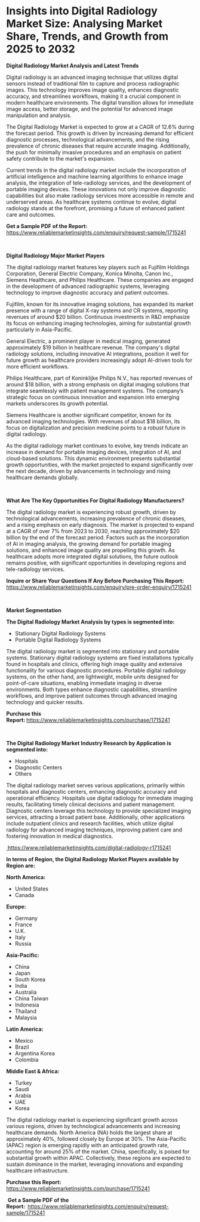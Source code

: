 <p><h1>Insights into Digital Radiology Market Size: Analysing Market Share, Trends, and Growth from 2025 to 2032</h1></p><p><strong>Digital Radiology Market Analysis and Latest Trends</strong></p>
<p><p>Digital radiology is an advanced imaging technique that utilizes digital sensors instead of traditional film to capture and process radiographic images. This technology improves image quality, enhances diagnostic accuracy, and streamlines workflows, making it a crucial component in modern healthcare environments. The digital transition allows for immediate image access, better storage, and the potential for advanced image manipulation and analysis.</p><p>The Digital Radiology Market is expected to grow at a CAGR of 12.6% during the forecast period. This growth is driven by increasing demand for efficient diagnostic processes, technological advancements, and the rising prevalence of chronic diseases that require accurate imaging. Additionally, the push for minimally invasive procedures and an emphasis on patient safety contribute to the market's expansion.</p><p>Current trends in the digital radiology market include the incorporation of artificial intelligence and machine learning algorithms to enhance image analysis, the integration of tele-radiology services, and the development of portable imaging devices. These innovations not only improve diagnostic capabilities but also make radiology services more accessible in remote and underserved areas. As healthcare systems continue to evolve, digital radiology stands at the forefront, promising a future of enhanced patient care and outcomes.</p></p>
<p><strong>Get a Sample PDF of the Report:&nbsp;</strong> <a href="https://www.reliablemarketinsights.com/enquiry/request-sample/1715241?utm_campaign=2669&utm_medium=2&utm_source=Github&utm_content=ia&utm_term=13042025&utm_id=digital-radiology">https://www.reliablemarketinsights.com/enquiry/request-sample/1715241</a></p>
<p>&nbsp;</p>
<p><strong>Digital Radiology Major Market Players</strong></p>
<p><p>The digital radiology market features key players such as Fujifilm Holdings Corporation, General Electric Company, Konica Minolta, Canon Inc., Siemens Healthcare, and Philips Healthcare. These companies are engaged in the development of advanced radiographic systems, leveraging technology to improve diagnostic accuracy and patient outcomes.</p><p>Fujifilm, known for its innovative imaging solutions, has expanded its market presence with a range of digital X-ray systems and CR systems, reporting revenues of around $20 billion. Continuous investments in R&D emphasize its focus on enhancing imaging technologies, aiming for substantial growth particularly in Asia-Pacific.</p><p>General Electric, a prominent player in medical imaging, generated approximately $19 billion in healthcare revenue. The company's digital radiology solutions, including innovative AI integrations, position it well for future growth as healthcare providers increasingly adopt AI-driven tools for more efficient workflows.</p><p>Philips Healthcare, part of Koninklijke Philips N.V., has reported revenues of around $18 billion, with a strong emphasis on digital imaging solutions that integrate seamlessly with patient management systems. The company’s strategic focus on continuous innovation and expansion into emerging markets underscores its growth potential.</p><p>Siemens Healthcare is another significant competitor, known for its advanced imaging technologies. With revenues of about $18 billion, its focus on digitalization and precision medicine points to a robust future in digital radiology.</p><p>As the digital radiology market continues to evolve, key trends indicate an increase in demand for portable imaging devices, integration of AI, and cloud-based solutions. This dynamic environment presents substantial growth opportunities, with the market projected to expand significantly over the next decade, driven by advancements in technology and rising healthcare demands globally.</p></p>
<p>&nbsp;</p>
<p><strong>What Are The Key Opportunities For Digital Radiology Manufacturers?</strong></p>
<p><p>The digital radiology market is experiencing robust growth, driven by technological advancements, increasing prevalence of chronic diseases, and a rising emphasis on early diagnosis. The market is projected to expand at a CAGR of over 7% from 2023 to 2030, reaching approximately $20 billion by the end of the forecast period. Factors such as the incorporation of AI in imaging analysis, the growing demand for portable imaging solutions, and enhanced image quality are propelling this growth. As healthcare adopts more integrated digital solutions, the future outlook remains positive, with significant opportunities in developing regions and tele-radiology services.</p></p>
<p><strong>Inquire or Share Your Questions If Any Before Purchasing This Report:</strong> <a href="https://www.reliablemarketinsights.com/enquiry/pre-order-enquiry/1715241?utm_campaign=2669&utm_medium=2&utm_source=Github&utm_content=ia&utm_term=13042025&utm_id=digital-radiology">https://www.reliablemarketinsights.com/enquiry/pre-order-enquiry/1715241</a></p>
<p>&nbsp;</p>
<p><strong>Market Segmentation</strong></p>
<p><strong>The Digital Radiology Market Analysis by types is segmented into:</strong></p>
<p><ul><li>Stationary Digital Radiology Systems</li><li>Portable Digital Radiology Systems</li></ul></p>
<p><p>The digital radiology market is segmented into stationary and portable systems. Stationary digital radiology systems are fixed installations typically found in hospitals and clinics, offering high image quality and extensive functionality for various diagnostic procedures. Portable digital radiology systems, on the other hand, are lightweight, mobile units designed for point-of-care situations, enabling immediate imaging in diverse environments. Both types enhance diagnostic capabilities, streamline workflows, and improve patient outcomes through advanced imaging technology and quicker results.</p></p>
<p><strong>Purchase this Report:&nbsp;</strong><a href="https://www.reliablemarketinsights.com/purchase/1715241?utm_campaign=2669&utm_medium=2&utm_source=Github&utm_content=ia&utm_term=13042025&utm_id=digital-radiology">https://www.reliablemarketinsights.com/purchase/1715241</a></p>
<p>&nbsp;</p>
<p><strong>The Digital Radiology Market Industry Research by Application is segmented into:</strong></p>
<p><ul><li>Hospitals</li><li>Diagnostic Centers</li><li>Others</li></ul></p>
<p><p>The digital radiology market serves various applications, primarily within hospitals and diagnostic centers, enhancing diagnostic accuracy and operational efficiency. Hospitals use digital radiology for immediate imaging results, facilitating timely clinical decisions and patient management. Diagnostic centers leverage this technology to provide specialized imaging services, attracting a broad patient base. Additionally, other applications include outpatient clinics and research facilities, which utilize digital radiology for advanced imaging techniques, improving patient care and fostering innovation in medical diagnostics.</p></p>
<p><a href="https://www.reliablemarketinsights.com/digital-radiology-r1715241?utm_campaign=2669&utm_medium=2&utm_source=Github&utm_content=ia&utm_term=13042025&utm_id=digital-radiology">&nbsp;https://www.reliablemarketinsights.com/digital-radiology-r1715241</a></p>
<p><strong>In terms of Region, the Digital Radiology Market Players available by Region are:</strong></p>
<p>
    <p> <strong> North America: </strong>
        <ul>
            <li>United States</li>
            <li>Canada</li>
        </ul>
        </p> 
    <p> <strong> Europe: </strong>
        <ul>
            <li>Germany</li>
            <li>France</li>
            <li>U.K.</li>
            <li>Italy</li>
            <li>Russia</li>
        </ul>
        </p> 
    <p> <strong> Asia-Pacific: </strong>
        <ul>
            <li>China</li>
            <li>Japan</li>
            <li>South Korea</li>
            <li>India</li>
            <li>Australia</li>
            <li>China Taiwan</li>
            <li>Indonesia</li>
            <li>Thailand</li>
            <li>Malaysia</li>
        </ul>
        </p> 
    <p> <strong> Latin America: </strong>
        <ul>
            <li>Mexico</li>
            <li>Brazil</li>
            <li>Argentina Korea</li>
            <li>Colombia</li>
        </ul>
        </p> 
    <p> <strong> Middle East & Africa: </strong>
        <ul>
            <li>Turkey</li>
            <li>Saudi</li>
            <li>Arabia</li>
            <li>UAE</li>
            <li>Korea</li>
        </ul>
    </p>
    </p>
<p><p>The digital radiology market is experiencing significant growth across various regions, driven by technological advancements and increasing healthcare demands. North America (NA) holds the largest share at approximately 40%, followed closely by Europe at 30%. The Asia-Pacific (APAC) region is emerging rapidly with an anticipated growth rate, accounting for around 25% of the market. China, specifically, is poised for substantial growth within APAC. Collectively, these regions are expected to sustain dominance in the market, leveraging innovations and expanding healthcare infrastructure.</p></p>
<p><strong>Purchase this Report: </strong><a href="https://www.reliablemarketinsights.com/purchase/1715241?utm_campaign=2669&utm_medium=2&utm_source=Github&utm_content=ia&utm_term=13042025&utm_id=digital-radiology">https://www.reliablemarketinsights.com/purchase/1715241</a></p>
<p>&nbsp;<strong>Get a Sample PDF of the Report:&nbsp;&nbsp;</strong><a href="https://www.reliablemarketinsights.com/enquiry/request-sample/1715241?utm_campaign=2669&utm_medium=2&utm_source=Github&utm_content=ia&utm_term=13042025&utm_id=digital-radiology">https://www.reliablemarketinsights.com/enquiry/request-sample/1715241</a></p>
<p><strong></strong></p>
<p><p></p><p></p><p></p></p>